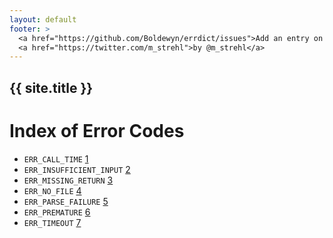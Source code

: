 ```yaml
---
layout: default
footer: >
  <a href="https://github.com/Boldewyn/errdict/issues">Add an entry on Github</a> /
  <a href="https://twitter.com/m_strehl">by @m_strehl</a>
---
```


## {{ site.title }}

# Index of Error Codes

* `ERR_CALL_TIME` [1](ERR_CALL_TIME.html)
* `ERR_INSUFFICIENT_INPUT` [2](ERR_INSUFFICIENT_INPUT.html)
* `ERR_MISSING_RETURN` [3](ERR_MISSING_RETURN.html)
* `ERR_NO_FILE` [4](ERR_NO_FILE.html)
* `ERR_PARSE_FAILURE` [5](ERR_PARSE_FAILURE.html)
* `ERR_PREMATURE` [6](ERR_PREMATURE.html)
* `ERR_TIMEOUT` [7](ERR_TIMEOUT.html)
